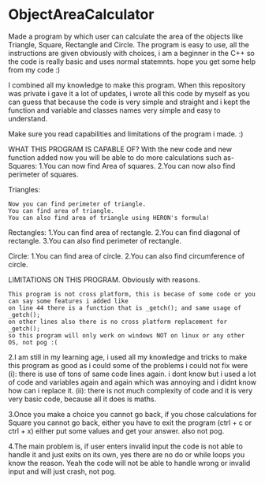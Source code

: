 # ObjectAreaCalculator
Made a program by which user can calculate the area of the objects like Triangle, Square, Rectangle and Circle. 
The program is easy to use, all the instructions are given obviously with choices, i am a beginner in the C++ so the 
code is really basic and uses normal statemnts. hope you get some help from my code :)





I combined all my knowledge to make this program.
When this repository was private i gave it a lot of updates, i wrote all this code by myself as you can
guess that because the code is very simple and straight and i kept the function and variable and classes names
very simple and easy to understand.

Make sure you read capabilities and limitations of the program i made. :)

WHAT THIS PROGRAM IS CAPABLE OF?
With the new code and new function added now you will be able to do more calculations such as-
Squares:
1.You can now find Area of squares.
2.You can now also find perimeter of squares.

Triangles:

    Now you can find perimeter of triangle.
    You can find area of triangle.
    You can also find area of triangle using HERON's formula!

Rectangles:
1.You can find area of rectangle.
2.You can find diagonal of rectangle.
3.You can also find perimeter of rectangle.

Circle:
1.You can find area of circle.
2.You can also find circumference of circle.

LIMITATIONS ON THIS PROGRAM. Obviously with reasons.

    This program is not cross platform, this is becase of some code or you can say some features i added like
    on line 44 there is a function that is _getch(); and same usage of _getch();
    on other lines also there is no cross platform replacement for _getch();
    so this program will only work on windows NOT on linux or any other OS, not pog :(

2.I am still in my learning age, i used all my knowledge and tricks to make this program as good as i could
some of the problems i could not fix were
(i): there is use of tons of same code lines again. i dont know but i used a lot of code and variables again and again which was
annoying and i didnt know how can i replace it.
(ii): there is not much complexity of code and it is very very basic code, because all it does is maths.

3.Once you make a choice you cannot go back, if you chose calculations for Square you cannot go back, either
you have to exit the program (ctrl + c or ctrl + x) either put some values and get your answer. also not pog.

4.The main problem is, if user enters invalid input the code is not able to handle it and just exits on its own, yes
there are no do or while loops you know the reason. Yeah the code will not be able to handle wrong or invalid input and
will just crash, not pog.
